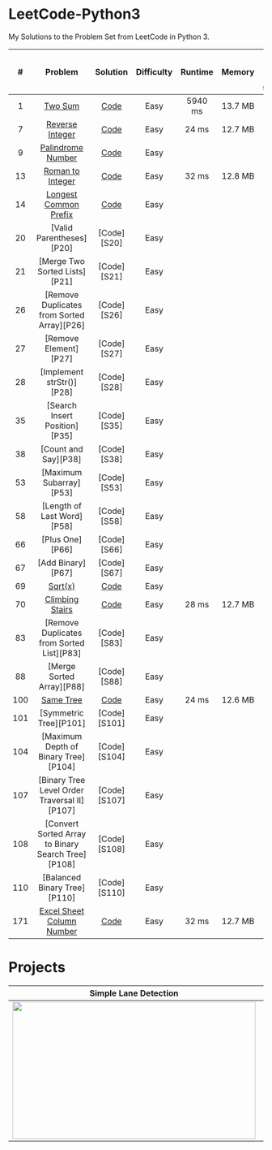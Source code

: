 # LeetCode-Python3
My Solutions to the Problem Set from LeetCode in Python 3. 

[//]: # (-------------------Reference List------------------------------)
[//]: # (URL Links to Problem Set)
[P1]: https://leetcode.com/problems/two-sum
[P7]: https://leetcode.com/problems/reverse-integer
[P9]: https://leetcode.com/problems/palindrome-number
[P13]: https://leetcode.com/problems/roman-to-integer
[P14]: https://leetcode.com/problems/longest-common-prefix
[P69]: https://leetcode.com/problems/sqrtx/
[P70]: https://leetcode.com/problems/climbing-stairs/
[P100]: https://leetcode.com/problems/same-tree
[P171]: https://leetcode.com/problems/excel-sheet-column-number

[//]: # (URL Links to My Solutions)
[S1]: ./Solutions/two-sum.py
[S7]: ./Solutions/reverse-integer.py
[S9]: ./Solutions/palindrome-number.py
[S13]: ./Solutions/roman-to-integer.py
[S14]: ./Solutions/longest-common-prefix.py
[S69]: ./Solutions/sqrtx.py
[S70]: ./Solutions/climbing-stairs.py
[S100]: ./Solutions/same-tree.py
[S171]: ./Solutions/excel-sheet-column-number.py


<b>\#</b>   |	Problem               |	Solution | Difficulty | Runtime | Memory | Faster than (other Python3 submissions) 
:---:|:---:|:---:|:---:|:---:|:---:|:---:
1	  | [Two Sum][P1]                | [Code][S1] |	Easy |	5940 ms | 13.7 MB | 6.51% 
7	  | [Reverse Integer][P7]        | [Code][S7] |	Easy |	24 ms | 12.7 MB | 99.39%
9	  | [Palindrome Number][P9]      | [Code][S9] |	Easy |	| |
13	| [Roman to Integer][P13]      | [Code][S13] | Easy | 32 ms	| 12.8 MB | 99.83%
14	| [Longest Common Prefix][P14] | [Code][S14] | Easy	| | |
20	| [Valid Parentheses][P20]     | [Code][S20] |	Easy | | |
21  | [Merge Two Sorted Lists][P21] | [Code][S21] | Easy	| | |
26	| [Remove Duplicates from Sorted Array][P26] | [Code][S26]  |	Easy | | |	
27	| [Remove Element][P27] | [Code][S27] | Easy | | 	|
28	| [Implement strStr()][P28] | [Code][S28] 	| Easy | | | 	
35	| [Search Insert Position][P35] | [Code][S35] | Easy | | |	
38	| [Count and Say][P38] | [Code][S38] | Easy | |	|
53	| [Maximum Subarray][P53] | [Code][S53] | Easy | | | 	
58	| [Length of Last Word][P58] | [Code][S58] | Easy | | |	
66	| [Plus One][P66] | [Code][S66] |	Easy | |	|
67	| [Add Binary][P67] | [Code][S67] |	Easy	| | |
69	| [Sqrt(x)][P69] | [Code][S69] |	Easy	| | |
70	| [Climbing Stairs][P70] | [Code][S70] |	Easy | 28 ms | 12.7 MB | 95.23%	
83	| [Remove Duplicates from Sorted List][P83] | [Code][S83]  |	Easy | | |	
88	| [Merge Sorted Array][P88] | [Code][S88]  | Easy	| | |
100	| [Same Tree][P100]  | [Code][S100] |	Easy	|  24 ms | 12.6 MB | 98.46%
101	| [Symmetric Tree][P101] | [Code][S101] |	Easy	| | | 
104	| [Maximum Depth of Binary Tree][P104] | [Code][S104]  | Easy | | |	
107	| [Binary Tree Level Order Traversal II][P107] | [Code][S107] |	Easy | | |	
108	| [Convert Sorted Array to Binary Search Tree][P108] | [Code][S108] |	Easy | | |	
110	| [Balanced Binary Tree][P110]  | [Code][S110] | Easy	| | |
171	| [Excel Sheet Column Number][P171]  | [Code][S171] | Easy	| 32 ms | 12.7 MB | 92.02% 


# Projects

Simple Lane Detection | Advanced Lane Detection 
:---:|:---:
<a href=https://github.com/laygond/Simple-Lane-Detection> <img src="./README_images/simple_lane_detection.gif" width="480" height="270"> </a> | <a href=https://github.com/laygond/Advanced-Lane-Detection> <img src="./README_images/advanced_lane_detection.gif" width="480" height="270"> </a> 

